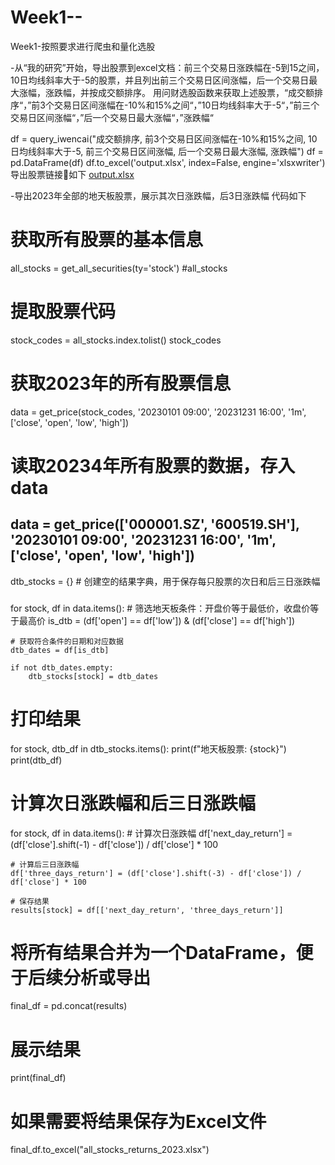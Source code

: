 # Week1--
Week1-按照要求进行爬虫和量化选股


-从“我的研究”开始，导出股票到excel文档：前三个交易日涨跌幅在-5到15之间，10日均线斜率大于-5的股票，并且列出前三个交易日区间涨幅，后一个交易日最大涨幅，涨跌幅，并按成交额排序。 
用问财选股函数来获取上述股票，“成交额排序“，”前3个交易日区间涨幅在-10%和15%之间“，”10日均线斜率大于-5“，”前三个交易日区间涨幅“，”后一个交易日最大涨幅“，”涨跌幅“

df = query_iwencai("成交额排序, 前3个交易日区间涨幅在-10%和15%之间, 10日均线斜率大于-5, 前三个交易日区间涨幅, 后一个交易日最大涨幅, 涨跌幅")
df = pd.DataFrame(df)
df.to_excel('output.xlsx', index=False, engine='xlsxwriter')
导出股票链接🔗如下
[output.xlsx](https://github.com/user-attachments/files/16570355/output.xlsx)



-导出2023年全部的地天板股票，展示其次日涨跌幅，后3日涨跌幅  代码如下

# 获取所有股票的基本信息
all_stocks = get_all_securities(ty='stock')
#all_stocks
# 提取股票代码
stock_codes = all_stocks.index.tolist()
stock_codes


# 获取2023年的所有股票信息
data = get_price(stock_codes, '20230101 09:00', '20231231 16:00', '1m', ['close', 'open', 'low', 'high'])
# 读取20234年所有股票的数据，存入data
## data = get_price(['000001.SZ', '600519.SH'], '20230101 09:00', '20231231 16:00', '1m', ['close', 'open', 'low', 'high'])
dtb_stocks = {} # 创建空的结果字典，用于保存每只股票的次日和后三日涨跌幅

###
for stock, df in data.items():
    # 筛选地天板条件：开盘价等于最低价，收盘价等于最高价
    is_dtb = (df['open'] == df['low']) & (df['close'] == df['high'])
    
    # 获取符合条件的日期和对应数据
    dtb_dates = df[is_dtb]
    
    if not dtb_dates.empty:
        dtb_stocks[stock] = dtb_dates
        

# 打印结果
for stock, dtb_df in dtb_stocks.items():
    print(f"地天板股票: {stock}")
    print(dtb_df)
    
    
    
    
###
# 计算次日涨跌幅和后三日涨跌幅   
for stock, df in data.items():
    # 计算次日涨跌幅
    df['next_day_return'] = (df['close'].shift(-1) - df['close']) / df['close'] * 100
    
    # 计算后三日涨跌幅
    df['three_days_return'] = (df['close'].shift(-3) - df['close']) / df['close'] * 100
    
    # 保存结果
    results[stock] = df[['next_day_return', 'three_days_return']]   
    
####   

# 将所有结果合并为一个DataFrame，便于后续分析或导出
final_df = pd.concat(results)

# 展示结果
print(final_df)

# 如果需要将结果保存为Excel文件
final_df.to_excel("all_stocks_returns_2023.xlsx")

